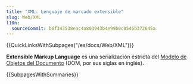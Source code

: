 ```yaml
---
title: "XML: Lenguaje de marcado extensible"
slug: Web/XML
l10n:
  sourceCommit: b6f343538eac4a803943b4e99b0c0545b372645a
---
```


{{QuickLinksWithSubpages("/es/docs/Web/XML")}}

**Extensible Markup Language** es una serialización estricta del [Modelo de Objetos del Documento](/es/docs/Web/API/Document_Object_Model) (DOM, por sus siglas en inglés).

{{SubpagesWithSummaries}}
